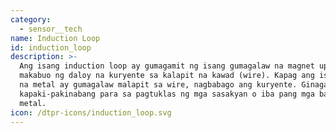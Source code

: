 ```yaml
---
category:
  - sensor__tech
name: Induction Loop
id: induction_loop
description: >-
  Ang isang induction loop ay gumagamit ng isang gumagalaw na magnet upang
  makabuo ng daloy na kuryente sa kalapit na kawad (wire). Kapag ang isang bagay
  na metal ay gumagalaw malapit sa wire, nagbabago ang kuryente. Ginagawa nitong
  kapaki-pakinabang para sa pagtuklas ng mga sasakyan o iba pang mga bagay na
  metal.
icon: /dtpr-icons/induction_loop.svg
---
```


